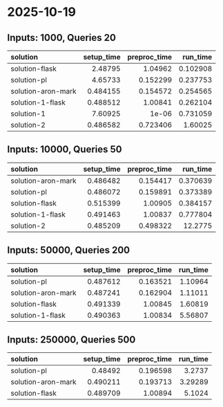 # 2025-10-19

## Inputs: 1000, Queries 20

| solution           |   setup_time |   preproc_time |   run_time |
|:-------------------|-------------:|---------------:|-----------:|
| solution-flask     |     2.48795  |       1.04962  |   0.102908 |
| solution-pl        |     4.65733  |       0.152299 |   0.237753 |
| solution-aron-mark |     0.484155 |       0.154572 |   0.254565 |
| solution-1-flask   |     0.488512 |       1.00841  |   0.262104 |
| solution-1         |     7.60925  |       1e-06    |   0.731059 |
| solution-2         |     0.486582 |       0.723406 |   1.60025  |

## Inputs: 10000, Queries 50

| solution           |   setup_time |   preproc_time |   run_time |
|:-------------------|-------------:|---------------:|-----------:|
| solution-aron-mark |     0.486482 |       0.154417 |   0.370639 |
| solution-pl        |     0.486072 |       0.159891 |   0.373389 |
| solution-flask     |     0.515399 |       1.00905  |   0.384157 |
| solution-1-flask   |     0.491463 |       1.00837  |   0.777804 |
| solution-2         |     0.485209 |       0.498322 |  12.2775   |

## Inputs: 50000, Queries 200

| solution           |   setup_time |   preproc_time |   run_time |
|:-------------------|-------------:|---------------:|-----------:|
| solution-pl        |     0.487612 |       0.163521 |    1.10964 |
| solution-aron-mark |     0.487241 |       0.162904 |    1.11011 |
| solution-flask     |     0.491339 |       1.00845  |    1.60819 |
| solution-1-flask   |     0.490363 |       1.00834  |    5.56807 |

## Inputs: 250000, Queries 500

| solution           |   setup_time |   preproc_time |   run_time |
|:-------------------|-------------:|---------------:|-----------:|
| solution-pl        |     0.48492  |       0.196598 |    3.2737  |
| solution-aron-mark |     0.490211 |       0.193713 |    3.29289 |
| solution-flask     |     0.489709 |       1.00894  |    5.1024  |